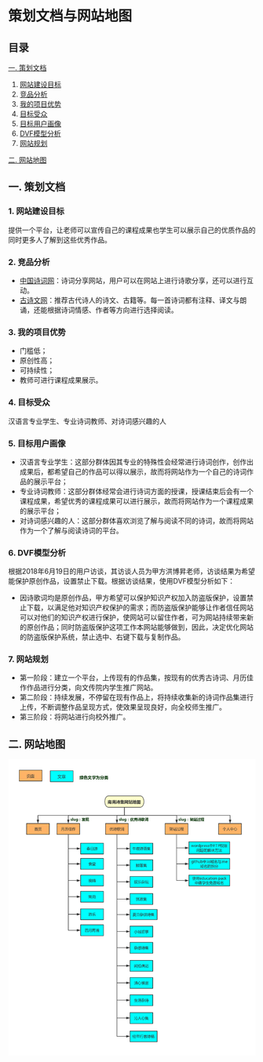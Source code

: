 # 策划文档与网站地图

## 目录
[一. 策划文档](#1)
1. [网站建设目标](#11)
2. [竞品分析](#12)
3. [我的项目优势](#13)
4. [目标受众](#14)
5. [目标用户画像](#15)
6. [DVF模型分析](#16)
7. [网站规划](#17)

[二. 网站地图](#2)

## <a id="1">一. 策划文档</a>
### <a id="11">1. 网站建设目标</a>
提供一个平台，让老师可以宣传自己的课程成果也学生可以展示自己的优质作品的同时更多人了解到这些优秀作品。

### <a id="12">2. 竞品分析</a>
- [中国诗词网](http://bbs.yzs.com/)：诗词分享网站，用户可以在网站上进行诗歌分享，还可以进行互动。
- [古诗文网](https://www.gushiwen.org/)：推荐古代诗人的诗文、古籍等。每一首诗词都有注释、译文与朗诵，还能根据诗词情感、作者等方向进行选择阅读。

### <a id="13">3. 我的项目优势</a>
- 门槛低；
- 原创性高；
- 可持续性；
- 教师可进行课程成果展示。

### <a id="14">4. 目标受众</a>
汉语言专业学生、专业诗词教师、对诗词感兴趣的人

### <a id="15">5. 目标用户画像</a>
- 汉语言专业学生：这部分群体因其专业的特殊性会经常进行诗词创作，创作出成果后，都希望自己的作品可以得以展示，故而将网站作为一个自己的诗词作品的展示平台；
- 专业诗词教师：这部分群体经常会进行诗词方面的授课，授课结束后会有一个课程成果，希望优秀的课程成果可以进行展示，故而将网站作为一个课程成果的展示平台；
- 对诗词感兴趣的人：这部分群体喜欢浏览了解与阅读不同的诗词，故而将网站作为一个了解与阅读诗词的平台。

### <a id="16">6. DVF模型分析</a>
根据2018年6月19日的用户访谈，其访谈人员为甲方洪博昇老师，访谈结果为希望能保护原创作品，设置禁止下载。根据访谈结果，使用DVF模型分析如下：
- 因诗歌词均是原创作品，甲方希望可以保护知识产权加入防盗版保护，设置禁止下载，以满足他对知识产权保护的需求；而防盗版保护能够让作者信任网站可以对他们的知识产权进行保护，使网站可以留住作者，可为网站持续带来新的原创作品；同时防盗版保护这项工作本网站能够做到，因此，决定优化网站的防盗版保护系统，禁止选中、右键下载与复制作品。

### <a id="17">7. 网站规划</a>
- 第一阶段：建立一个平台，上传现有的作品集，按现有的优秀古诗词、月历佳作作品进行分类，向文传院内学生推广网站。
- 第二阶段：持续发展，不停留在现有作品上，将持续收集新的诗词作品集进行上传，不断调整作品呈现方式，使效果呈现良好，向全校师生推广。
- 第三阶段：将网站进行向校外推广。

## 二. <a id="2">网站地图</a>
![网站地图](https://github.com/YouYou-Chen/chenrouyin.me/blob/master/images/sitemap.png)





